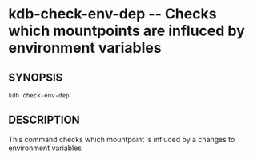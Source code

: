kdb-check-env-dep -- Checks which mountpoints are influced by environment variables
===================================================================================

## SYNOPSIS

`kdb check-env-dep`

## DESCRIPTION

This command checks which mountpoint is influced by a changes to environment variables
